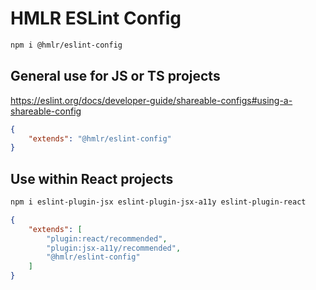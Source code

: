 # HMLR ESLint Config

```sh
npm i @hmlr/eslint-config
```

## General use for JS or TS projects

https://eslint.org/docs/developer-guide/shareable-configs#using-a-shareable-config

```json
{
    "extends": "@hmlr/eslint-config"
}
```

## Use within React projects

```sh
npm i eslint-plugin-jsx eslint-plugin-jsx-a11y eslint-plugin-react
```

```json
{
    "extends": [
        "plugin:react/recommended",
        "plugin:jsx-a11y/recommended",
        "@hmlr/eslint-config"
    ]
}
```

